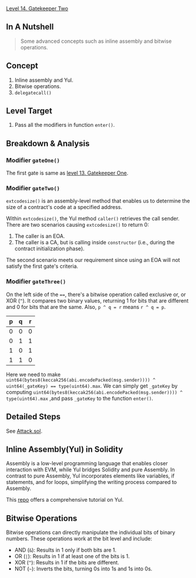 [Level 14. Gatekeeper Two](https://ethernaut.openzeppelin.com/level/14)

## In A Nutshell

> Some advanced concepts such as inline assembly and bitwise operations.

## Concept

1. Inline assembly and Yul.
2. Bitwise operations.
3. `delegatecall()`

## Level Target

1. Pass all the modifiers in function `enter()`.

## Breakdown & Analysis

### Modifier `gateOne()`
The first gate is same as [level 13. Gatekeeper One](https://github.com/timou0911/Ethernaut_Writeup/blob/main/13.%20Gatekeeper%20One%20%E2%98%85%E2%98%85%E2%98%85%E2%98%85%E2%98%86/README.md#modifier-gateone).

### Modifier `gateTwo()`
`extcodesize()` is an assembly-level method that enables us to determine the size of a contract's code at a specified address.

Within `extcodesize()`, the Yul method `caller()` retrieves the call sender. There are two scenarios causing `extcodesize()` to return 0:

1. The caller is an EOA.
2. The caller is a CA, but is calling inside `constructor` (i.e., during the contract initialization phase).

The second scenario meets our requirement since using an EOA will not satisfy the first gate's criteria.

### Modifier `gateThree()`
On the left side of the `==`, there's a bitwise operation called exclusive or, or XOR (`^`). It compares two binary values, returning 1 for bits that are different and 0 for bits that are the same. Also, `p ^ q = r` means `r ^ q = p`.

| p | q | r |
| - | - | - |
| 0 | 0 | 0 |
| 0 | 1 | 1 |
| 1 | 0 | 1 |
| 1 | 1 | 0 |

Here we need to make `uint64(bytes8(keccak256(abi.encodePacked(msg.sender)))) ^ uint64(_gateKey) == type(uint64).max`. We can simply get `_gateKey` by computing `uint64(bytes8(keccak256(abi.encodePacked(msg.sender)))) ^ type(uint64).max` ,and pass `_gateKey` to the function `enter()`.


## Detailed Steps

See [Attack.sol](https://github.com/timou0911/Ethernaut_Writeup/blob/main/14.%20Gatekeeper%20Two%20%E2%98%85%E2%98%85%E2%98%85%E2%98%86%E2%98%86/Attack.sol).

## Inline Assembly(Yul) in Solidity

Assembly is a low-level programming language that enables closer interaction with EVM, while Yul bridges Solidity and pure Assembly. In contrast to pure Assembly, Yul incorporates elements like variables, if statements, and for loops, simplifying the writing process compared to Assembly.

This [repo](https://github.com/andreitoma8/learn-yul) offers a comprehensive tutorial on Yul.

## Bitwise Operations

Bitwise operations can directly manipulate the individual bits of binary numbers. These operations work at the bit level and include:

* AND (`&`): Results in 1 only if both bits are 1.
* OR (`|`): Results in 1 if at least one of the bits is 1.
* XOR (`^`): Results in 1 if the bits are different.
* NOT (`~`): Inverts the bits, turning 0s into 1s and 1s into 0s.
